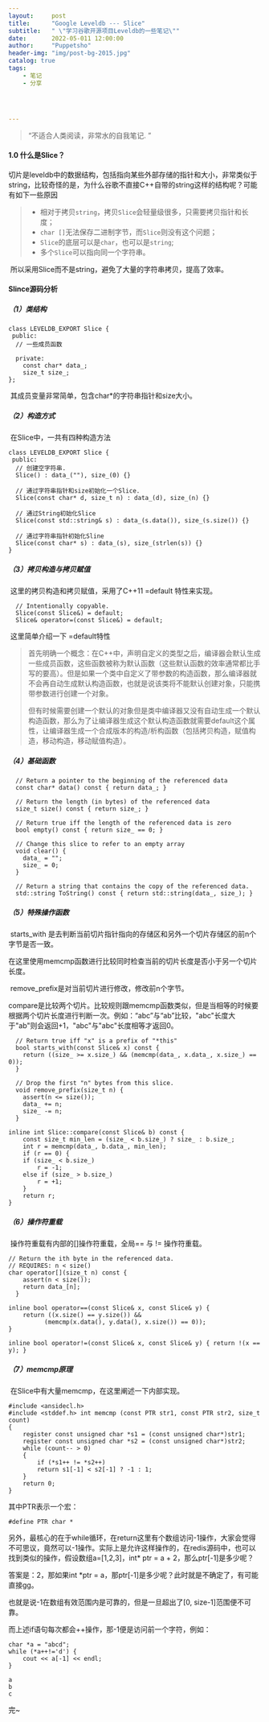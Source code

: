 ```yaml
---
layout:     post
title:      "Google Leveldb --- Slice"
subtitle:   " \"学习谷歌开源项目Leveldb的一些笔记\""
date:       2022-05-011 12:00:00
author:     "Puppetsho"
header-img: "img/post-bg-2015.jpg"
catalog: true
tags:
    - 笔记
    - 分享




---
```


> “不适合人类阅读，非常水的自我笔记. ”

#### 1.0 什么是Slice？

​		切片是leveldb中的数据结构，包括指向某些外部存储的指针和大小，非常类似于string，比较奇怪的是，为什么谷歌不直接C++自带的string这样的结构呢？可能有如下一些原因

> - 相对于拷贝`string`，拷贝`Slice`会轻量级很多，只需要拷贝指针和长度；
> - `char []`无法保存二进制字节，而`Slice`则没有这个问题；
> - `Slice`的底层可以是`char`，也可以是`string`;
> - 多个`Slice`可以指向同一个字符串。

​		所以采用Slice而不是string，避免了大量的字符串拷贝，提高了效率。

#### Slince源码分析

##### （1）类结构

```
class LEVELDB_EXPORT Slice {
 public:
  // 一些成员函数
  
  private:
  	const char* data_;
 	size_t size_;
};
```

​		其成员变量非常简单，包含char*的字符串指针和size大小。

##### （2）构造方式

​		在Slice中，一共有四种构造方法



```
class LEVELDB_EXPORT Slice {
 public:
  // 创建空字符串.
  Slice() : data_(""), size_(0) {}
  
  // 通过字符串指针和size初始化一个Slice.
  Slice(const char* d, size_t n) : data_(d), size_(n) {}
  
  // 通过String初始化Slice
  Slice(const std::string& s) : data_(s.data()), size_(s.size()) {}
  
  // 通过字符串指针初始化Sline
  Slice(const char* s) : data_(s), size_(strlen(s)) {}
}
```

##### （3）拷贝构造与拷贝赋值

​		这里的拷贝构造和拷贝赋值，采用了C++11 =default 特性来实现。

```
  // Intentionally copyable.
  Slice(const Slice&) = default;
  Slice& operator=(const Slice&) = default;
```

​		这里简单介绍一下 =default特性

> ​		首先明确一个概念：在C++中，声明自定义的类型之后，编译器会默认生成一些成员函数，这些函数被称为默认函数（这些默认函数的效率通常都比手写的要高）。但是如果一个类中自定义了带参数的构造函数，那么编译器就不会再自动生成默认构造函数，也就是说该类将不能默认创建对象，只能携带参数进行创建一个对象。
>
> ​		但有时候需要创建一个默认的对象但是类中编译器又没有自动生成一个默认构造函数，那么为了让编译器生成这个默认构造函数就需要default这个属性，让编译器生成一个合成版本的构造/析构函数（包括拷贝构造，赋值构造，移动构造，移动赋值构造）。



##### （4）基础函数

```
  // Return a pointer to the beginning of the referenced data
  const char* data() const { return data_; }

  // Return the length (in bytes) of the referenced data
  size_t size() const { return size_; }

  // Return true iff the length of the referenced data is zero
  bool empty() const { return size_ == 0; }
  
  // Change this slice to refer to an empty array
  void clear() {
    data_ = "";
    size_ = 0;
  }
  
  // Return a string that contains the copy of the referenced data.
  std::string ToString() const { return std::string(data_, size_); }
```



##### （5）特殊操作函数

​		starts_with 是去判断当前切片指针指向的存储区和另外一个切片存储区的前n个字节是否一致。

在这里使用memcmp函数进行比较同时检查当前的切片长度是否小于另一个切片长度。

​		remove_prefix是对当前切片进行修改，修改前n个字节。

​		compare是比较两个切片。比较规则跟memcmp函数类似，但是当相等的时候要根据两个切片长度进行判断一次。例如：“abc”与“ab”比较，"abc"长度大于"ab"则会返回+1，"abc"与"abc"长度相等才返回0。

```
  // Return true iff "x" is a prefix of "*this"
  bool starts_with(const Slice& x) const {
    return ((size_ >= x.size_) && (memcmp(data_, x.data_, x.size_) == 0));
  }
  
  // Drop the first "n" bytes from this slice.
  void remove_prefix(size_t n) {
    assert(n <= size());
    data_ += n;
    size_ -= n;
  }
  
inline int Slice::compare(const Slice& b) const {
	const size_t min_len = (size_ < b.size_) ? size_ : b.size_;
	int r = memcmp(data_, b.data_, min_len);
	if (r == 0) {
	if (size_ < b.size_)
		r = -1;
	else if (size_ > b.size_)
		r = +1;
	}
	return r;
}
```



##### （6）操作符重载

​		操作符重载有内部的[]操作符重载，全局== 与 != 操作符重载。

```
// Return the ith byte in the referenced data.
// REQUIRES: n < size()
char operator[](size_t n) const {
    assert(n < size());
    return data_[n];
  }
  
inline bool operator==(const Slice& x, const Slice& y) {
	return ((x.size() == y.size()) &&
          (memcmp(x.data(), y.data(), x.size()) == 0));
}

inline bool operator!=(const Slice& x, const Slice& y) { return !(x == y); }
```

##### （7）memcmp原理

​		在Slice中有大量memcmp，在这里阐述一下内部实现。

```
#include <ansidecl.h>
#include <stddef.h> int memcmp (const PTR str1, const PTR str2, size_t count) 
{ 
	register const unsigned char *s1 = (const unsigned char*)str1; 
	register const unsigned char *s2 = (const unsigned char*)str2; 
	while (count-- > 0) 
	{ 
		if (*s1++ != *s2++) 
		return s1[-1] < s2[-1] ? -1 : 1; 
	} 
	return 0;
}
```

其中PTR表示一个宏：

```
#define PTR char *
```

另外，最核心的在于while循环，在return这里有个数组访问-1操作，大家会觉得不可思议，竟然可以-1操作。实际上是允许这样操作的，在redis源码中，也可以找到类似的操作，假设数组a=[1,2,3]，int* ptr = a + 2，那么ptr[-1]是多少呢？

答案是：2，那如果int *ptr = a，那ptr[-1]是多少呢？此时就是不确定了，有可能直接gg。

也就是说-1在数组有效范围内是可靠的，但是一旦超出了[0, size-1]范围便不可靠。

而上述if语句每次都会++操作，那-1便是访问前一个字符，例如：

```
char *a = "abcd"; 
while (*a++!='d') { 
	cout << a[-1] << endl; 
}
```

```
a
b
c
```

完~